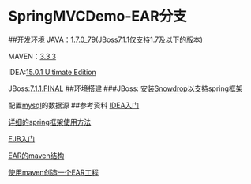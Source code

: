 # SpringMVCDemo-EAR分支
##开发环境
JAVA：[1.7.0_79](http://www.oracle.com/technetwork/java/javase/downloads/jdk7-downloads-1880260.html)(JBoss7.1.1仅支持1.7及以下的版本)

MAVEN：[3.3.3](http://maven.apache.org/download.cgi)

IDEA:[15.0.1 Ultimate Edition](https://www.jetbrains.com/idea/download/)

JBoss:[7.1.1.FINAL](http://jbossas.jboss.org/downloads)
##环境搭建
###JBoss:
安装[Snowdrop](https://github.com/snowdrop/snowdrop)以支持spring框架

配置[mysql](http://blog.csdn.net/msz1992/article/details/8826754)的数据源
##参考资料
[IDEA入门](http://www.cnblogs.com/yjmyzz/p/intellij-idea-13-getting-started.html)

[详细的spring框架使用方法](http://my.oschina.net/gaussik/blog/385697)

[EJB入门](http://www.open-open.com/lib/view/open1373880437966.html)

[EAR的maven结构](http://www.developerscrappad.com/1177/java/java-ee/maven/building-and-deploying-java-ee-ear-with-maven-to-java-ee-application-server-part-1-project-directory-structure-amp-module-generation-through-archetype-generate/)

[使用maven创造一个EAR工程](http://blog.csdn.net/shan9liang/article/details/26396163)
